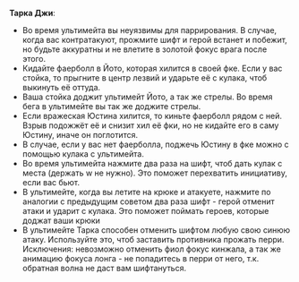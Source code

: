 **Тарка Джи**:
- Во время ультимейта вы неуязвимы для паррирования. В случае, когда вас контратакуют, прожмите шифт и герой встанет и побежит, но будьте аккуратны и не влетите в золотой фокус врага после этого.
- Кидайте фаерболл в Йото, которая хилится в своей фке. Если у вас стойка, то прыгните в центр лезвий и ударьте её с кулака, чтоб выкинуть её оттуда.
- Ваша стойка доджит ультимейт Йото, а так же стрелы. Во время бега в ультимейте вы так же доджите стрелы.
- Если вражеская Юстина хилится, то киньте фаерболл рядом с ней. Взрыв подожжёт её и снизит хил её фки, но не кидайте его в саму Юстину, иначе он поглотится.
- В случае, если у вас нет фаерболла, поджечь Юстину в фке можно с помощью кулака с ультимейта.
- Во время ультимейта нажмите два раза на шифт, чтоб дать кулак с места (держать w не нужно). Это поможет перехватить инициативу, если вас бьют.
- В ультимейте, когда вы летите на крюке и атакуете, нажмите по аналогии с предыдущим советом два раза шифт - герой отменит атаки и ударит с кулака. Это поможет поймать героев, которые доджат ваши крюки
- В ультимейте Тарка способен отменить шифтом любую свою синюю атаку. Используйте это, чтоб заставить противника прожать перри. Исключения: невозможно отменить фиол фокус кинжала, а так же анимацию фокуса лонга - не попадитесь в перри от него, т.к. обратная волна не даст вам шифтануться.
